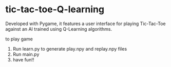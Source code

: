 # tic-tac-toe-Q-learning
Developed with Pygame, it features a user interface for playing Tic-Tac-Toe against an AI trained using Q-Learning algorithms.

to play game
1. Run learn.py to generate play.npy and replay.npy files
2. Run main.py
3. have fun!!
